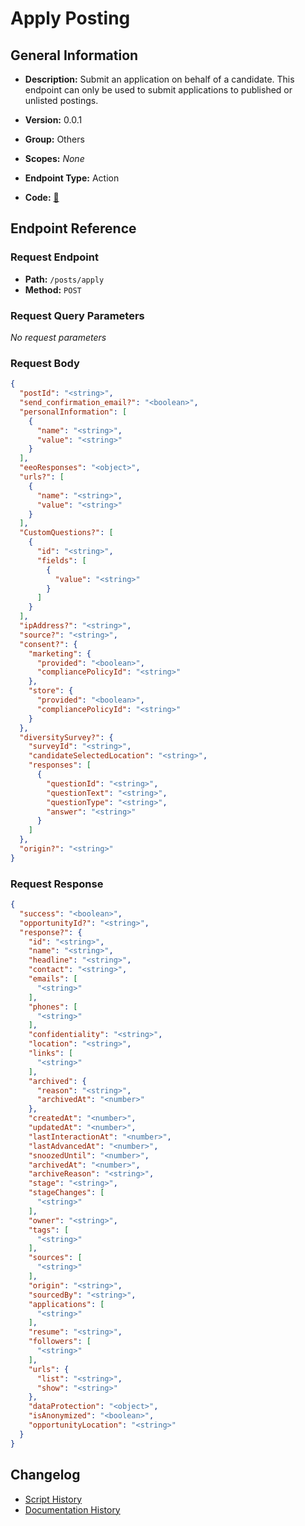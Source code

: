 # Apply Posting

## General Information

- **Description:** Submit an application on behalf of a candidate. This endpoint can only be used to submit applications to published or unlisted postings.

- **Version:** 0.0.1
- **Group:** Others
- **Scopes:** _None_
- **Endpoint Type:** Action
- **Code:** [🔗](https://github.com/NangoHQ/integration-templates/tree/main/integrations/lever-sandbox/actions/apply-posting.ts)


## Endpoint Reference

### Request Endpoint

- **Path:** `/posts/apply`
- **Method:** `POST`

### Request Query Parameters

_No request parameters_

### Request Body

```json
{
  "postId": "<string>",
  "send_confirmation_email?": "<boolean>",
  "personalInformation": [
    {
      "name": "<string>",
      "value": "<string>"
    }
  ],
  "eeoResponses": "<object>",
  "urls?": [
    {
      "name": "<string>",
      "value": "<string>"
    }
  ],
  "CustomQuestions?": [
    {
      "id": "<string>",
      "fields": [
        {
          "value": "<string>"
        }
      ]
    }
  ],
  "ipAddress?": "<string>",
  "source?": "<string>",
  "consent?": {
    "marketing": {
      "provided": "<boolean>",
      "compliancePolicyId": "<string>"
    },
    "store": {
      "provided": "<boolean>",
      "compliancePolicyId": "<string>"
    }
  },
  "diversitySurvey?": {
    "surveyId": "<string>",
    "candidateSelectedLocation": "<string>",
    "responses": [
      {
        "questionId": "<string>",
        "questionText": "<string>",
        "questionType": "<string>",
        "answer": "<string>"
      }
    ]
  },
  "origin?": "<string>"
}
```

### Request Response

```json
{
  "success": "<boolean>",
  "opportunityId?": "<string>",
  "response?": {
    "id": "<string>",
    "name": "<string>",
    "headline": "<string>",
    "contact": "<string>",
    "emails": [
      "<string>"
    ],
    "phones": [
      "<string>"
    ],
    "confidentiality": "<string>",
    "location": "<string>",
    "links": [
      "<string>"
    ],
    "archived": {
      "reason": "<string>",
      "archivedAt": "<number>"
    },
    "createdAt": "<number>",
    "updatedAt": "<number>",
    "lastInteractionAt": "<number>",
    "lastAdvancedAt": "<number>",
    "snoozedUntil": "<number>",
    "archivedAt": "<number>",
    "archiveReason": "<string>",
    "stage": "<string>",
    "stageChanges": [
      "<string>"
    ],
    "owner": "<string>",
    "tags": [
      "<string>"
    ],
    "sources": [
      "<string>"
    ],
    "origin": "<string>",
    "sourcedBy": "<string>",
    "applications": [
      "<string>"
    ],
    "resume": "<string>",
    "followers": [
      "<string>"
    ],
    "urls": {
      "list": "<string>",
      "show": "<string>"
    },
    "dataProtection": "<object>",
    "isAnonymized": "<boolean>",
    "opportunityLocation": "<string>"
  }
}
```

## Changelog

- [Script History](https://github.com/NangoHQ/integration-templates/commits/main/integrations/lever-sandbox/actions/apply-posting.ts)
- [Documentation History](https://github.com/NangoHQ/integration-templates/commits/main/integrations/lever-sandbox/actions/apply-posting.md)

<!-- END  GENERATED CONTENT -->

